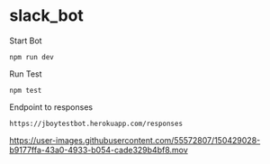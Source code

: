 # slack_bot

Start Bot
```
npm run dev
```
Run Test
```
npm test
```

Endpoint to responses
```
https://jboytestbot.herokuapp.com/responses
```

https://user-images.githubusercontent.com/55572807/150429028-b9177ffa-43a0-4933-b054-cade329b4bf8.mov

